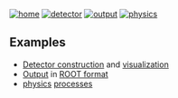 [![home](https://img.shields.io/badge/gears-home-blue?style=flat)](..)
[![detector](https://img.shields.io/badge/examples-detector-green?style=flat)](detector)
[![output](https://img.shields.io/badge/examples-output-orange?style=flat)](output)
[![physics](https://img.shields.io/badge/examples-physics-yellow?style=flat)](physics)

## Examples

- [Detector  construction](detector) and [visualization](detector/visualization)
- [Output](output) in [ROOT format](output#root)
- [physics](physics) [processes](physics#physics-processes)
